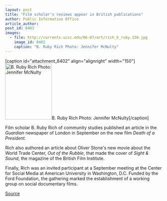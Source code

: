 ```yaml
---
layout: post
title: "Film scholar's reviews appear in British publications"
author: Public Information Office
article_author: 
post_id: 8403
images:
  - file: http://currents.ucsc.edu/06-07/art/rich_b_ruby.150.jpg
    image_id: 8402
    caption: "B. Ruby Rich Photo: Jennifer McNulty"
---
```


[caption id="attachment_8402" align="alignright" width="150"]<a href="http://dev-ucsc-news.pantheonsite.io/wp-content/uploads/2006/11/rich_b_ruby.150.jpg"><img class="size-full wp-image-8402" src="http://dev-ucsc-news.pantheonsite.io/wp-content/uploads/2006/11/rich_b_ruby.150.jpg" alt="B. Ruby Rich Photo: Jennifer McNulty" width="150" height="180" /></a>B. Ruby Rich Photo: Jennifer McNulty[/caption]
<a name="content" id="content"></a>
<p>
  Film scholar B. Ruby Rich of community studies published an article in the <i>Guardian</i> newspaper of London in September on the new film <i>Death of a President</i>.
</p>
<p>
  Rich also authored an article about Oliver Stone's new movie about the World Trade Center, <i>Out of the Rubble</i>, that made the cover of <i>Sight &amp; Sound</i>, the magazine of the British Film Institute.
</p>
<p>
  Finally, Rich was an invited participant at a September meeting at the Center for Social Media at American University in Washington, D.C. Funded by the Ford Foundation, the gathering marked the establishment of a working group on social documentary films.
</p>
<p><a href="http://www1.ucsc.edu/currents/06-07/11-13/rich.asp" title="Permalink to rich">Source</a></p>
